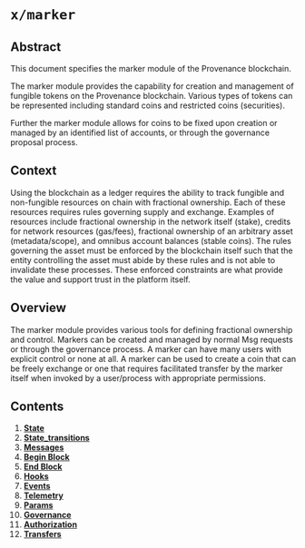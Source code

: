# `x/marker`

## Abstract

This document specifies the marker module of the Provenance blockchain.

The marker module provides the capability for creation and management of
fungible tokens on the Provenance blockchain.  Various types of tokens can
be represented including standard coins and restricted coins (securities).

Further the marker module allows for coins to be fixed upon creation or
managed by an identified list of accounts, or through the governance
proposal process.
## Context

Using the blockchain as a ledger requires the ability to track fungible and non-fungible resources on chain with
fractional ownership.  Each of these resources requires rules governing supply and exchange.  Examples of resources
include fractional ownership in the network itself (stake), credits for network resources (gas/fees), fractional
ownership of an arbitrary asset (metadata/scope), and omnibus account balances (stable coins).  The rules governing the
asset must be enforced by the blockchain itself such that the entity controlling the asset must abide by these
rules and is not able to invalidate these processes.  These enforced constraints are what provide the value and
support trust in the platform itself.

## Overview

The marker module provides various tools for defining fractional ownership and control.  Markers can be created and
managed by normal Msg requests or through the governance process.  A marker can have many users with explicit control
or none at all.  A marker can be used to create a coin that can be freely exchange or one that requires facilitated
transfer by the marker itself when invoked by a user/process with appropriate permissions.

## Contents

1. **[State](01_state.md)**
1. **[State_transitions](02_state_transitions.md)**
1. **[Messages](03_messages.md)**
1. **[Begin Block](04_begin_block.md)**
1. **[End Block](05_end_block.md)**
1. **[Hooks](06_hooks.md)**
1. **[Events](07_events.md)**
1. **[Telemetry](08_telemetry.md)**
1. **[Params](09_params.md)**
1. **[Governance](10_governance.md)**
1. **[Authorization](11_authorization.md)**
1. **[Transfers](12_transfers.md)**
